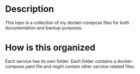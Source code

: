 # Description

This repo is a collection of my docker-compose files for both documentation and backup purposes. 

# How is this organized

Each service has its own folder. Each folder contains a docker-compose.yaml file and might contain other service-related files.

